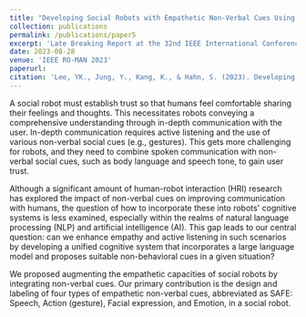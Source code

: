 ```yaml
---
title: "Developing Social Robots with Empathetic Non-Verbal Cues Using Large Language Models"
collection: publications
permalink: /publications/paper5
excerpt: 'Late Breaking Report at the 32nd IEEE International Conference on Robot and Human Interactive Communication (RO-MAN 2023).'
date: 2023-08-28
venue: 'IEEE RO-MAN 2023'
paperurl:
citation: 'Lee, YK., Jung, Y., Kang, K., & Hahn, S. (2023). Developing Social Robots with Empathetic Non-Verbal Cues Using Large Language Models. arXiv preprint arXiv:2308.16529'
---
```


A social robot must establish trust so that humans feel comfortable sharing their feelings and thoughts. This necessitates robots conveying a comprehensive understanding through in-depth communication with the user. In-depth communication requires active listening and the use of various non-verbal social cues (e.g., gestures). This gets more challenging for robots, and they need to combine spoken communication with non-verbal social cues, such as body language and speech tone, to gain user trust. 

Although a significant amount of human-robot interaction (HRI) research has explored the impact of non-verbal cues on improving communication with humans, the question of how to incorporate these into robots' cognitive systems is less examined, especially within the realms of natural language processing (NLP) and artificial intelligence (AI). This gap leads to our central question: can we enhance empathy and active listening in such scenarios by developing a unified cognitive system that incorporates a large language model and proposes suitable non-behavioral cues in a given situation? 

We proposed augmenting the empathetic capacities of social robots by integrating non-verbal cues. Our primary contribution is the design and labeling of four types of empathetic non-verbal cues, abbreviated as SAFE: Speech, Action (gesture), Facial expression, and Emotion, in a social robot.
